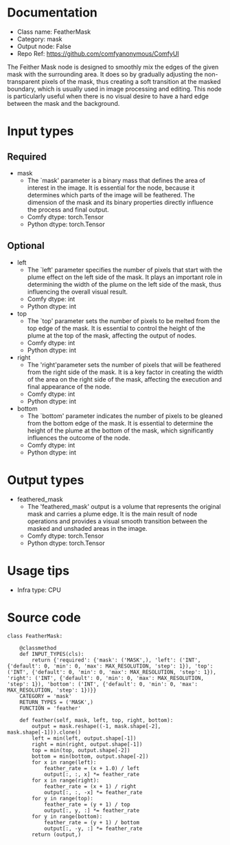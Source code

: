 # Documentation
- Class name: FeatherMask
- Category: mask
- Output node: False
- Repo Ref: https://github.com/comfyanonymous/ComfyUI

The Feither Mask node is designed to smoothly mix the edges of the given mask with the surrounding area. It does so by gradually adjusting the non-transparent pixels of the mask, thus creating a soft transition at the masked boundary, which is usually used in image processing and editing. This node is particularly useful when there is no visual desire to have a hard edge between the mask and the background.

# Input types
## Required
- mask
    - The `mask' parameter is a binary mass that defines the area of interest in the image. It is essential for the node, because it determines which parts of the image will be feathered. The dimension of the mask and its binary properties directly influence the process and final output.
    - Comfy dtype: torch.Tensor
    - Python dtype: torch.Tensor
## Optional
- left
    - The `left' parameter specifies the number of pixels that start with the plume effect on the left side of the mask. It plays an important role in determining the width of the plume on the left side of the mask, thus influencing the overall visual result.
    - Comfy dtype: int
    - Python dtype: int
- top
    - The `top' parameter sets the number of pixels to be melted from the top edge of the mask. It is essential to control the height of the plume at the top of the mask, affecting the output of nodes.
    - Comfy dtype: int
    - Python dtype: int
- right
    - The 'right'parameter sets the number of pixels that will be feathered from the right side of the mask. It is a key factor in creating the width of the area on the right side of the mask, affecting the execution and final appearance of the node.
    - Comfy dtype: int
    - Python dtype: int
- bottom
    - The `bottom' parameter indicates the number of pixels to be gleaned from the bottom edge of the mask. It is essential to determine the height of the plume at the bottom of the mask, which significantly influences the outcome of the node.
    - Comfy dtype: int
    - Python dtype: int

# Output types
- feathered_mask
    - The 'feathered_mask' output is a volume that represents the original mask and carries a plume edge. It is the main result of node operations and provides a visual smooth transition between the masked and unshaded areas in the image.
    - Comfy dtype: torch.Tensor
    - Python dtype: torch.Tensor

# Usage tips
- Infra type: CPU

# Source code
```
class FeatherMask:

    @classmethod
    def INPUT_TYPES(cls):
        return {'required': {'mask': ('MASK',), 'left': ('INT', {'default': 0, 'min': 0, 'max': MAX_RESOLUTION, 'step': 1}), 'top': ('INT', {'default': 0, 'min': 0, 'max': MAX_RESOLUTION, 'step': 1}), 'right': ('INT', {'default': 0, 'min': 0, 'max': MAX_RESOLUTION, 'step': 1}), 'bottom': ('INT', {'default': 0, 'min': 0, 'max': MAX_RESOLUTION, 'step': 1})}}
    CATEGORY = 'mask'
    RETURN_TYPES = ('MASK',)
    FUNCTION = 'feather'

    def feather(self, mask, left, top, right, bottom):
        output = mask.reshape((-1, mask.shape[-2], mask.shape[-1])).clone()
        left = min(left, output.shape[-1])
        right = min(right, output.shape[-1])
        top = min(top, output.shape[-2])
        bottom = min(bottom, output.shape[-2])
        for x in range(left):
            feather_rate = (x + 1.0) / left
            output[:, :, x] *= feather_rate
        for x in range(right):
            feather_rate = (x + 1) / right
            output[:, :, -x] *= feather_rate
        for y in range(top):
            feather_rate = (y + 1) / top
            output[:, y, :] *= feather_rate
        for y in range(bottom):
            feather_rate = (y + 1) / bottom
            output[:, -y, :] *= feather_rate
        return (output,)
```